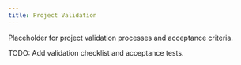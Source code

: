 ```yaml
---
title: Project Validation
---
```


Placeholder for project validation processes and acceptance criteria.

TODO: Add validation checklist and acceptance tests.
